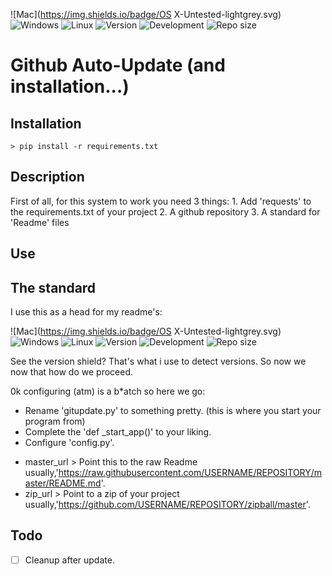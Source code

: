 ![Mac](https://img.shields.io/badge/OS X-Untested-lightgrey.svg)
![Windows](https://img.shields.io/badge/Windows-Untested-brightgreen.svg)
![Linux](https://img.shields.io/badge/Linux-Untested-lightgrey.svg)
![Version](https://img.shields.io/badge/Version-1.0.0/dev-brightgreen.svg)
![Development](https://img.shields.io/badge/Development-busy-brightgreen.svg)
![Repo size](https://reposs.herokuapp.com/?path=riptide00/gitupdate)

# Github Auto-Update (and installation...)

## Installation

	> pip install -r requirements.txt

## Description

First of all, for this system to work you need 3 things:
	1. Add 'requests' to the requirements.txt of your project
	2. A github repository
	3. A standard for 'Readme' files

## Use 

The standard
-------------

I use this as a head for my readme's:

![Mac](https://img.shields.io/badge/OS X-Untested-lightgrey.svg)
![Windows](https://img.shields.io/badge/Windows-Untested-lightgrey.svg)
![Linux](https://img.shields.io/badge/Linux-Untested-lightgrey.svg)
![Version](https://img.shields.io/badge/Version-1.0.0/dev-brightgreen.svg)
![Development](https://img.shields.io/badge/Development-halted-lightgrey.svg)
![Repo size](https://reposs.herokuapp.com/?path=)

See the version shield? That's what i use to detect versions.
So now we now that how do we proceed.

0k configuring (atm) is a b*atch so here we go:

- Rename 'gitupdate.py' to something pretty.
(this is where you start your program from)
- Complete the 'def _start_app()' to your liking.
- Configure 'config.py'.
* master_url > Point this to the raw Readme usually,'https://raw.githubusercontent.com/USERNAME/REPOSITORY/master/README.md'.
* zip_url > Point to a zip of your project usually,'https://github.com/USERNAME/REPOSITORY/zipball/master'.

## Todo

- [ ] Cleanup after update.
